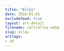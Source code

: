 ```yaml
---
title: "Alley"
date: 2018-01-01
excludefeed: true
layout: art-detail
filename: /art/alley.webp
slug: alley
arttags:
- 3d
---
```

